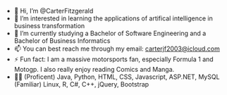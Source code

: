 - 👋 Hi, I’m @CarterFitzgerald
- 👀 I’m interested in learning the applications of artifical intelligence in business transformation
- 🌱 I’m currently studying a Bachelor of Software Engineering and a Bachelor of Business Informatics 
- 📫 You can best reach me through my email: carterjf2003@icloud.com
- ⚡ Fun fact: I am a massive motorsports fan, especially Formula 1 and Motogp. I also really enjoy reading Comics and Manga.
- 👨‍💻 (Proficent) Java, Python, HTML, CSS, Javascript, ASP.NET, MySQL (Familiar) Linux, R, C#, C++, jQuery, Bootstrap

<!---
CarterFitzgerald/CarterFitzgerald is a ✨ special ✨ repository because its `README.md` (this file) appears on your GitHub profile.
You can click the Preview link to take a look at your changes.
--->
